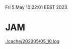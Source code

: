 Fri  5 May 10:22:01 EEST 2023
# JAM
<a href='./cache/202305/05_10.log'>./cache/202305/05_10.log</a>
